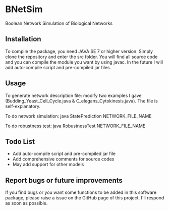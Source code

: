 # BNetSim
Boolean Network Simulation of Biological Networks

## Installation
To compile the package, you need JAVA SE 7 or higher version. Simply clone the repository and enter the src folder.
You will find all source code and you can compile the module you want by using javac. In the future I will add 
auto-compile script and pre-compiled jar files.

## Usage
To generate network description file: modify two examples I gave (Budding_Yeast_Cell_Cycle.java & C_elegans_Cytokinesis.java). 
The file is self-explanatory.

To do network simulation: java StatePrediction NETWORK_FILE_NAME

To do robustness test: java RobustnessTest NETWORK_FILE_NAME

## Todo List
* Add auto-compile script and pre-compiled jar file
* Add comprehensive comments for source codes
* May add support for other models

## Report bugs or future improvements
If you find bugs or you want some functions to be added in this software package, please raise a issue on the GitHub page of this project. I'll respond as soon as possible.

